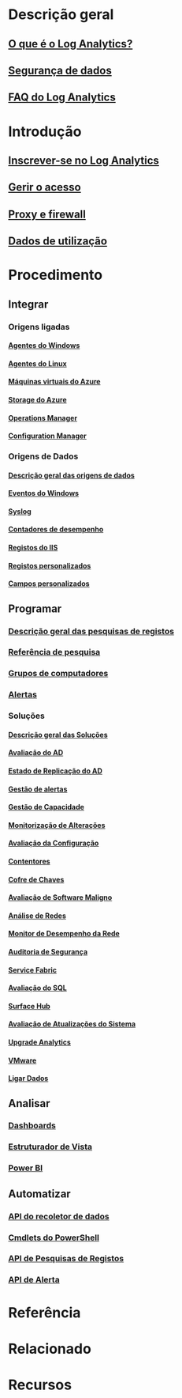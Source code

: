 # Descrição geral
## [O que é o Log Analytics?](log-analytics-overview.md)
## [Segurança de dados](log-analytics-security.md)
## [FAQ do Log Analytics](log-analytics-faq.md)
# Introdução
## [Inscrever-se no Log Analytics](log-analytics-get-started.md)
## [Gerir o acesso](log-analytics-manage-access.md)
## [Proxy e firewall](log-analytics-proxy-firewall.md)
## [Dados de utilização](log-analytics-usage.md)

# Procedimento
## Integrar
### Origens ligadas
#### [Agentes do Windows](log-analytics-windows-agents.md)
#### [Agentes do Linux](log-analytics-linux-agents.md)
#### [Máquinas virtuais do Azure](log-analytics-azure-vm-extension.md)
#### [Storage do Azure](log-analytics-azure-storage.md)
#### [Operations Manager](log-analytics-om-agents.md)
#### [Configuration Manager](log-analytics-sccm.md)
### Origens de Dados
#### [Descrição geral das origens de dados](log-analytics-data-sources.md)
#### [Eventos do Windows](log-analytics-data-sources-windows-events.md)
#### [Syslog](log-analytics-data-sources-syslog.md)
#### [Contadores de desempenho](log-analytics-data-sources-performance-counters.md)
#### [Registos do IIS](log-analytics-data-sources-iis-logs.md)
#### [Registos personalizados](log-analytics-data-sources-custom-logs.md)
#### [Campos personalizados](log-analytics-custom-fields.md)
## Programar
### [Descrição geral das pesquisas de registos](log-analytics-log-searches.md)
### [Referência de pesquisa](log-analytics-search-reference.md)
### [Grupos de computadores](log-analytics-computer-groups.md)
### [Alertas](log-analytics-alerts.md)
### Soluções
#### [Descrição geral das Soluções](log-analytics-add-solutions.md)
#### [Avaliação do AD](log-analytics-ad-assessment.md)
#### [Estado de Replicação do AD](log-analytics-ad-replication-status.md)
#### [Gestão de alertas](log-analytics-solution-alert-management.md)
#### [Gestão de Capacidade](log-analytics-capacity.md)
#### [Monitorização de Alterações](log-analytics-change-tracking.md)
#### [Avaliação da Configuração](log-analytics-configuration-assessment.md)
#### [Contentores](log-analytics-containers.md)
#### [Cofre de Chaves](log-analytics-azure-key-vault.md)
#### [Avaliação de Software Maligno](log-analytics-malware.md)
#### [Análise de Redes](log-analytics-azure-networking-analytics.md)
#### [Monitor de Desempenho da Rede](log-analytics-network-performance-monitor.md)
#### [Auditoria de Segurança](../operations-management-suite/oms-security-getting-started.md?toc=%2fazure%2flog-analytics%2ftoc.json)
#### [Service Fabric](log-analytics-service-fabric.md)
#### [Avaliação do SQL](log-analytics-sql-assessment.md)
#### [Surface Hub](log-analytics-surface-hubs.md)
#### [Avaliação de Atualizações do Sistema](log-analytics-system-update.md)
#### [Upgrade Analytics](https://technet.microsoft.com/itpro/windows/deploy/manage-windows-upgrades-with-upgrade-analytics)
#### [VMware](log-analytics-vmware.md)
#### [Ligar Dados](log-analytics-wire-data.md)
## Analisar
### [Dashboards](log-analytics-dashboards.md)
### [Estruturador de Vista](log-analytics-view-designer.md)
### [Power BI](log-analytics-powerbi.md)
## Automatizar
### [API do recoletor de dados](log-analytics-data-collector-api.md)
### [Cmdlets do PowerShell](log-analytics-powershell-workspace-configuration.md)
### [API de Pesquisas de Registos](log-analytics-log-search-api.md)
### [API de Alerta](log-analytics-api-alerts.md)
# Referência
# Relacionado
# Recursos





<!--HONumber=Nov16_HO2-->


